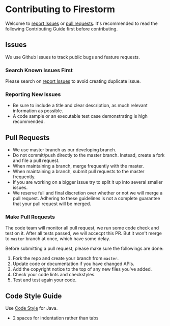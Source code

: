# Contributing to Firestorm
Welcome to [report Issues](https://github.com/Tencent/Firestorm/issues) or [pull requests](https://github.com/Tencent/Firestorm/pulls). It's recommended to read the following Contributing Guide first before contributing. 

## Issues
We use Github Issues to track public bugs and feature requests.

### Search Known Issues First
Please search on [report Issues](https://github.com/Tencent/Firestorm/issues) to avoid creating duplicate issue.

### Reporting New Issues
* Be sure to include a title and clear description, as much relevant information as possible.
* A code sample or an executable test case demonstrating is high recommended.

## Pull Requests
* We use master branch as our developing branch.
* Do not commit/push directly to the master branch. Instead, create a fork and file a pull request.
* When maintaining a branch, merge frequently with the master.
* When maintaining a branch, submit pull requests to the master frequently.
* If you are working on a bigger issue try to split it up into several smaller issues.
* We reserve full and final discretion over whether or not we will merge a pull request. Adhering to these guidelines is not a complete guarantee that your pull request will be merged.

### Make Pull Requests
The code team will monitor all pull request, we run some code check and test on it. After all tests passed, we will accecpt this PR. But it won't merge to `master` branch at once, which have some delay.

Before submitting a pull request, please make sure the followings are done:

1. Fork the repo and create your branch from `master`.
2. Update code or documentation if you have changed APIs.
3. Add the copyright notice to the top of any new files you've added.
4. Check your code lints and checkstyles.
5. Test and test again your code.

## Code Style Guide
Use [Code Style](https://github.com/Tencent/Firestorm/blob/master/checkstyle.xml) for Java.

* 2 spaces for indentation rather than tabs
